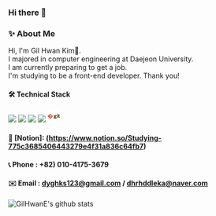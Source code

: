 ### Hi there 👋

<!--
**GilhwanE/GilhwanE** is a ✨ _special_ ✨ repository because its `README.md` (this file) appears on your GitHub profile.

Here are some ideas to get you started:

- 🔭 I’m currently working on ...
- 🌱 I’m currently learning ...
- 👯 I’m looking to collaborate on ...
- 🤔 I’m looking for help with ...
- 💬 Ask me about ...
- 📫 How to reach me: ...
- 😄 Pronouns: ...
- ⚡ Fun fact: ...
-->

### ✨ About Me
Hi, I'm Gil Hwan Kim👋.</br>
I majored in computer engineering at Daejeon University.</br>
I am currently preparing to get a job.</br>
I'm studying to be a front-end developer. Thank you!

#### 🛠 Technical Stack
<div align=left>
<code><img height="25" src="https://user-images.githubusercontent.com/47877911/88288770-3421aa80-cd2f-11ea-9972-ab7e1ac2b89d.png"></code>
<code><img height="25" src="https://user-images.githubusercontent.com/47877911/88288764-31bf5080-cd2f-11ea-9291-24a90a43acc9.png"></code>
<code><img height="25" src="https://user-images.githubusercontent.com/47877911/88287732-af825c80-cd2d-11ea-9a56-bf85549e3fc4.png"></code>
<code><img height="25" src="https://user-images.githubusercontent.com/47877911/88288382-aa71dd00-cd2e-11ea-8fc2-a1f7ae93de63.png"></code>
<code><img height="25" src="https://raw.githubusercontent.com/github/explore/80688e429a7d4ef2fca1e82350fe8e3517d3494d/topics/git/git.png"></code>
</div>

#### 👀 [Notion]: (https://www.notion.so/Studying-775c3685406443279e4f31a836c64fb7)
#### 📞 Phone : +82) 010-4175-3679
#### ✉️ Email : dyghks123@gmail.com / dhrhddleka@naver.com

![GilHwanE's github stats](https://github-readme-stats.vercel.app/api?username=GilHwanE&show_icons=true)
